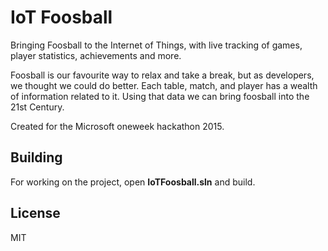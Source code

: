 # IoT Foosball

Bringing Foosball to the Internet of Things, with live tracking of games, player statistics, achievements and more.

Foosball is our favourite way to relax and take a break, but as developers, we thought we could do better. Each table, match, and player has a wealth of information related to it. Using that data we can bring foosball into the 21st Century.

Created for the Microsoft oneweek hackathon 2015.

## Building

For working on the project, open **IoTFoosball.sln** and build.

## License
MIT